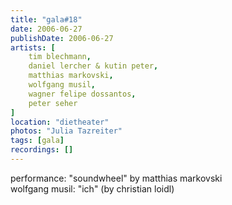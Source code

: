 ```yaml
---
title: "gala#18"
date: 2006-06-27
publishDate: 2006-06-27
artists: [
    tim blechmann,
    daniel lercher & kutin peter,
    matthias markovski,
    wolfgang musil,
    wagner felipe dossantos,
    peter seher
]
location: "dietheater"
photos: "Julia Tazreiter"
tags: [gala]
recordings: []
---
```

performance: "soundwheel" by matthias markovski  
wolfgang musil: "ich" (by christian loidl)  
